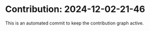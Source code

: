# Contribution: 2024-12-02-21-46
This is an automated commit to keep the contribution graph active.
